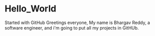 # Hello_World
Started with GitHub
Greetings everyone,
                My name is Bhargav Reddy, a software engineer, and i'm going to put all my projects in GitHUb.
